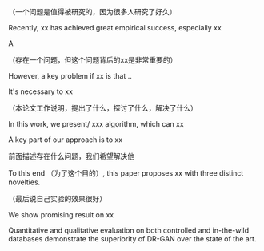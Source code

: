 （一个问题是值得被研究的，因为很多人研究了好久）

Recently, xx has achieved great empirical success, especially xx

A



（存在一个问题，但这个问题背后的xx是非常重要的）

However, a key problem if xx is that ..

It's necessary to xx 



（本论文工作说明，提出了什么，探讨了什么，解决了什么）

In this work, we present/ xxx algorithm, which can xx

A key part of our approach is to xx



前面描述存在什么问题，我们希望解决他

To this end （为了这个目的）, this paper proposes xx with three distinct novelties.







（最后说自己实验的效果很好）

We show promising result on xx



Quantitative and qualitative evaluation on both controlled and in-the-wild databases demonstrate the superiority of DR-GAN over the state of the art.

